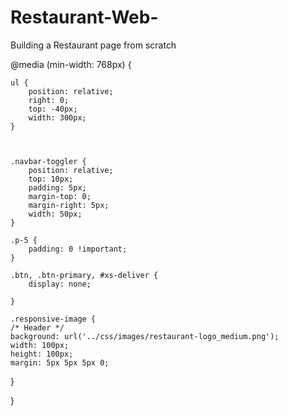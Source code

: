 # Restaurant-Web-
Building a Restaurant page from scratch 

@media (min-width: 768px) {
   

    ul {
        position: relative;
        right: 0;
        top: -40px;
        width: 300px;
    }


    
    .navbar-toggler {
        position: relative;
        top: 10px;
        padding: 5px;
        margin-top: 0;
        margin-right: 5px;
        width: 50px;
    }

    .p-5 {
        padding: 0 !important;
    }
    
    .btn, .btn-primary, #xs-deliver {
        display: none;

    }

    .responsive-image {
    /* Header */
    background: url('../css/images/restaurant-logo_medium.png');
    width: 100px;
    height: 100px;
    margin: 5px 5px 5px 0;

}

    

    


}
